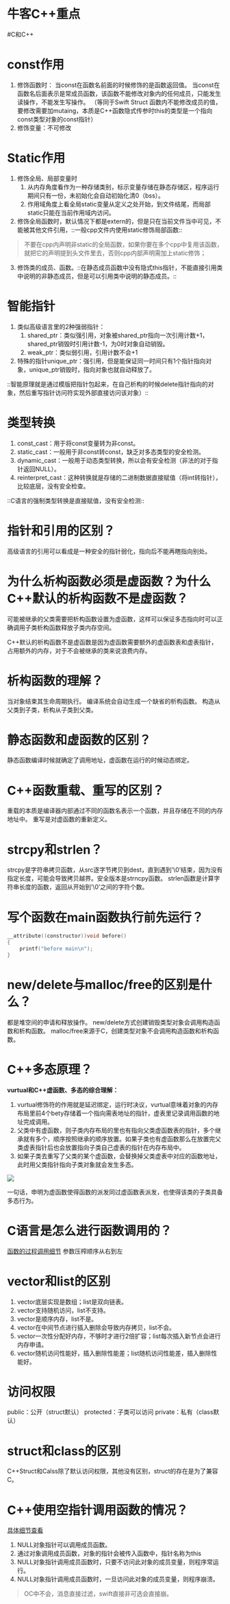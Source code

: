 # 牛客C++重点
#C和C++

# const作用
1. 修饰函数时：
当const在函数名前面的时候修饰的是函数返回值。
当const在函数名后面表示是常成员函数，该函数不能修改对象内的任何成员，只能发生读操作，不能发生写操作。 （等同于Swift Struct 函数内不能修改成员的值，要修改需要加mutaing，本质是C++函数隐式传参时this的类型是一个指向const类型对象的const指针）
2. 修饰变量：不可修改

# Static作用
1. 修饰全局、局部变量时
	1. 从内存角度看作为一种存储类别，标示变量存储在静态存储区，程序运行期间只有一份，未初始化会自动初始化清0（bss）。
	2. 作用域角度上看全局static变量从定义之处开始，到文件结尾，而局部static只能在当前作用域内访问。
2. 修饰全局函数时，默认情况下都是extern的，但是只在当前文件当中可见，不能被其他文件引用，::一般cpp文件内使用static修饰局部函数::
> 不要在cpp内声明非static的全局函数，如果你要在多个cpp中复用该函数，就把它的声明提到头文件里去，否则cpp内部声明需加上static修饰；  
3. 修饰类的成员、函数。::在静态成员函数中没有隐式this指针，不能直接引用类中说明的非静态成员，但是可以引用类中说明的静态成员。::

# 智能指针
1. 类似高级语言里的2种强弱指针：
	1. shared_ptr：类似强引用，对象被shared_ptr指向一次引用计数+1，shared_ptr销毁时引用计数-1，为0时对象自动销毁。
	2. weak_ptr：类似弱引用，引用计数不会+1
2. 特殊的指针unique_ptr：强引用，但是能保证同一时间只有1个指针指向对象，unique_ptr销毁时，指向对象也就自动释放了。

::智能原理就是通过模版把指针包起来，在自己析构的时候delete指针指向的对象，然后重写指针访问符实现外部直接访问该对象）::

# 类型转换
1. const_cast：用于将const变量转为非const。
2. static_cast：一般用于非const转const，缺乏对多态类型的安全检测。
3. dynamic_cast：一般用于动态类型转换，所以会有安全检测（非法的对于指针返回NULL）。
4. reinterpret_cast：这种转换就是存储的二进制数据直接赋值（将int转指针），比较底层，没有安全检查。

::C语言的强制类型转换是直接赋值，没有安全检测::

# 指针和引用的区别？
高级语言的引用可以看成是一种安全的指针弱化，指向后不能再瞎指向别处。

# 为什么析构函数必须是虚函数？为什么C++默认的析构函数不是虚函数？
可能被继承的父类需要把析构函数设置为虚函数，这样可以保证多态指向时可以正确调用子类析构函数释放子类内存空间。

C++默认的析构函数不是虚函数是因为虚函数需要额外的虚函数表和虚表指针，占用额外的内存，对于不会被继承的类来说浪费内存。

# 析构函数的理解？
当对象结束其生命周期执行。
编译系统会自动生成一个缺省的析构函数。
构造从父类到子类，析构从子类到父类。

# 静态函数和虚函数的区别？
静态函数编译时候就确定了调用地址，虚函数在运行的时候动态绑定。

# C++函数重载、重写的区别？
重载的本质是编译器内部通过不同的函数名表示一个函数，并且存储在不同的内存地址中。
重写是对虚函数的重新定义。

# strcpy和strlen？
strcpy是字符串拷贝函数，从src逐字节拷贝到dest，直到遇到’\0’结束，因为没有指定长度，可能会导致拷贝越界。安全版本是strncpy函数。
strlen函数是计算字符串长度的函数，返回从开始到’\0’之间的字符个数。

# 写个函数在main函数执行前先运行？
```c++
__attribute((constructor))void before()
{
    printf("before main\n");
}
```

# new/delete与malloc/free的区别是什么？
都是堆空间的申请和释放操作。
new/delete方式创建销毁类型对象会调用构造函数和析构函数。
malloc/free来源于C，创建类型对象不会调用构造函数和析构函数。

# C++多态原理？
**vurtual和C++虚函数、多态的综合理解：**
1. vurtual修饰符的作用就是延迟绑定，运行时决议，vurtual意味着对象的内存布局里前4个bety存储着一个指向需表地址的指针，虚表里记录调用函数的地址完成调用。
2. 父类中有虚函数，则子类内存布局的里也有指向父类虚函数表的指针，多个继承就有多个，顺序按照继承的顺序放置。如果子类也有虚函数那么在放置完父类虚表指针后也会放置指向子类自己虚表的指针在内存布局中。
3. 如果子类去重写了父类的某个虚函数，会替换掉父类虚表中对应的函数地址，此时用父类指针指向子类对象就会发生多态。

![](%E7%89%9B%E5%AE%A2C++%E9%87%8D%E7%82%B9/311436_1552470920741_7D40CEF3951A10F626301148E06D89DA.png)

一句话，申明为虚函数使得函数的派发同过虚函数表派发，也使得该类的子类具备多态行为。

# C语言是怎么进行函数调用的？
[函数的过程调用细节](bear://x-callback-url/open-note?id=4979AA4E-AE9B-4BBE-840F-E58447906B8D-3605-000092EF272FFA3A)
参数压榨顺序从右到左

# vector和list的区别
1. vector底层实现是数组；list是双向链表。
2. vector支持随机访问，list不支持。
3. vector是顺序内存，list不是。
4. vector在中间节点进行插入删除会导致内存拷贝，list不会。
5. vector一次性分配好内存，不够时才进行2倍扩容；list每次插入新节点会进行内存申请。
6. vector随机访问性能好，插入删除性能差；list随机访问性能差，插入删除性能好。

# 访问权限
public：公开（struct默认）
protected：子类可以访问
private：私有（class默认）

# struct和class的区别
C++Struct和Calss除了默认访问权限，其他没有区别，struct的存在是为了兼容C。

# C++使用空指针调用函数的情况？
[具体细节查看](https://blog.csdn.net/chenzrcd/article/details/60472616)
1. NULL对象指针可以调用成员函数。
2. 通过对象调用成员函数，对象的指针会被传入函数中，指针名称为this
3. NULL对象指针调用成员函数时，只要不访问此对象的成员变量，则程序常运行。
4. NULL对象指针调用成员函数时，一旦访问此对象的成员变量，则程序崩溃。
> OC中不会，消息直接过滤，swift直接非可选会直接崩。  

